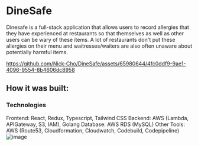 # DineSafe
Dinesafe is a full-stack application that allows users to record allergies that they have experienced at restaurants so that themselves as well as other users can be wary of these items. A lot of restaurants don't put these allergies on their menu and waitresses/waiters 
are also often unaware about potentially harmful items.


https://github.com/Nick-Cho/DineSafe/assets/65980644/4fc0ddf9-9ae1-4096-9554-8b4606dc8958


## How it was built:
### Technologies
Frontend: React, Redux, Typescript, Tailwind CSS
Backend: AWS (Lambda, APIGateway, S3, IAM), Golang
Database: AWS RDS (MySQL)
Other Tools: AWS (Route53, Cloudformation, Cloudwatch, Codebuild, Codepipeline)
![image](https://github.com/Nick-Cho/DineSafe/assets/65980644/66d59ed6-b693-4be5-adc3-13f387156bbc)
